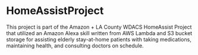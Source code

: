 # HomeAssistProject

This project is part of the Amazon + LA County WDACS HomeAssist Project that utilized an Amazon Alexa skill written from AWS Lambda and S3 bucket storage for assisting elderly stay-at-home patients with taking medications, maintaining health, and consulting doctors on schedule.
